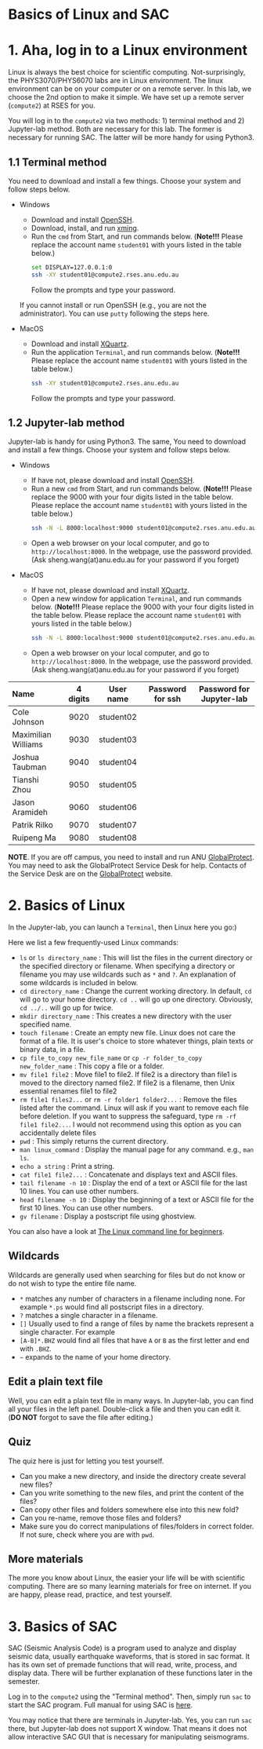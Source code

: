 Basics of Linux and SAC
====

# 1. Aha, log in to a Linux environment

Linux is always the best choice for scientific computing. Not-surprisingly,
the PHYS3070/PHYS6070 labs are in Linux environment. The linux environment can
be on your computer or on a remote server. In this lab, we choose the 2nd option
to make it simple. We have set up a remote server (`compute2`) at RSES for you.

You will log in to the `compute2` via two methods: 1) terminal method and 2)
Jupyter-lab method. Both are necessary for this lab. The former is necessary for
running SAC. The latter will be more handy for using Python3.

## 1.1 Terminal method
You need to download and install a few things. Choose your system and follow steps below.

- Windows
    - Download and install [OpenSSH](https://www.mls-software.com/files/setupssh-8.5p1-1.exe).
    - Download, install, and run [xming](https://sourceforge.net/projects/xming/).
    - Run the `cmd` from Start, and run commands below.
    (**Note!!!** Please replace the account name `student01` with yours listed in the table below.)
        ```bash
        set DISPLAY=127.0.0.1:0
        ssh -XY student01@compute2.rses.anu.edu.au
        ```
        Follow the prompts and type your password.

    
    If you cannot install or run OpenSSH (e.g., you are not the administrator). You can use `putty` following the steps here.
- MacOS
    - Download and install [XQuartz](https://github.com/XQuartz/XQuartz/releases/download/XQuartz-2.8.1/XQuartz-2.8.1.dmg).
    - Run the application `Terminal`, and run commands below.
    (**Note!!!** Please replace the account name `student01` with yours listed in the table below.)
        ```bash
        ssh -XY student01@compute2.rses.anu.edu.au
        ```
        Follow the prompts and type your password.

## 1.2 Jupyter-lab method
Jupyter-lab is handy for using Python3. The same, You need to download and install a few things. Choose your system and follow steps below.

- Windows
    - If have not, please download and install [OpenSSH](https://www.mls-software.com/files/setupssh-8.5p1-1.exe).
    - Run a new `cmd` from Start, and run commands below.
    (**Note!!!** Please replace the 9000 with your four digits listed in the table below. Please replace the account name `student01` with yours listed in the table below.)
        ```bash
        ssh -N -L 8000:localhost:9000 student01@compute2.rses.anu.edu.au
        ```
    - Open a web browser on your local computer, and go to `http://localhost:8000`. In the webpage, use the password provided. (Ask sheng.wang(at)anu.edu.au for your password if you forget)


- MacOS
    - If have not, please download and install [XQuartz](https://github.com/XQuartz/XQuartz/releases/download/XQuartz-2.8.1/XQuartz-2.8.1.dmg).
    - Open a new window for application `Terminal`, and run commands below.
    (**Note!!!** Please replace the 9000 with your four digits listed in the table below. Please replace the account name `student01` with yours listed in the table below.)
        ```bash
        ssh -N -L 8000:localhost:9000 student01@compute2.rses.anu.edu.au
        ```
    - Open a web browser on your local computer, and go to `http://localhost:8000`. In the webpage, use the password provided. (Ask sheng.wang(at)anu.edu.au for your password if you forget)


| Name               | 4 digits | User name | Password for ssh |  Password for Jupyter-lab|
|:-------------------|:--------:|:---------:|:----------------:|:---:|
|Cole Johnson        | 9020     | student02 |                  |     |
|Maximilian Williams | 9030     | student03 |                  |     |
|Joshua Taubman      | 9040     | student04 |                  |     |
|Tianshi Zhou        | 9050     | student05 |                  |     |
|Jason Aramideh      | 9060     | student06 |                  |     |
|Patrik Rilko        | 9070     | student07 |                  |     |
|Ruipeng Ma          | 9080     | student08 |                  |     |

**NOTE**. If you are off campus, you need to install and run ANU [GlobalProtect](https://services.anu.edu.au/information-technology/login-access/remote-access). You may need to ask the GlobalProtect Service Desk for help. Contacts of the Service Desk are on the [GlobalProtect](https://services.anu.edu.au/information-technology/login-access/remote-access) website.

# 2. Basics of Linux
In the Jupyter-lab, you can launch a `Terminal`, then Linux here you go:)

Here we list a few frequently-used Linux commands:
- `ls` or `ls directory_name` : This will list the files in the current directory or the specified
directory or filename. When specifying a directory or filename you may use wildcards
such as `*` and `?`. An explanation of some wildcards is included in below.
- `cd directory_name` : Change the current working directory. In default,
`cd` will go to your home directory. `cd ..` will go up one directory. Obviously, `cd ../..` will go up for twice.
- `mkdir directory_name` : This creates a new directory with the user specified name.
- `touch filename` : Create an empty new file. Linux does not care the format of a file. It is user's choice to store
whatever things, plain texts or binary data, in a file.
- `cp file_to_copy new_file_name` or `cp -r folder_to_copy new_folder_name` : This copy a file or a folder.
- `mv file1 file2` : Move file1 to file2. If file2 is a directory than file1 is moved
to the directory named file2. If file2 is a filename, then Unix essential renames file1 to
file2
- `rm file1 files2...` or `rm -r folder1 folder2...` : Remove the files listed after the command. Linux will ask if you
want to remove each file before deletion. If you want to suppress the safeguard, type `rm -rf file1 file2...`.
I would not recommend using this option as you can accidentally delete files
- `pwd` : This simply returns the current directory.
- `man linux_command` : Display the manual page for any command. e.g., `man ls`.
- `echo a string` : Print a string.
- `cat file1 file2...` : Concatenate and displays text and ASCII files.
- `tail filename -n 10` : Display the end of a text or ASCII file for the last 10 lines. You can use other numbers.
- `head filename -n 10` : Display the beginning of a text or ASCII file for the first 10 lines. You can use other numbers.
- `gv filename` : Display a postscript file using ghostview.

You can also have a look at [The Linux command line for beginners](https://ubuntu.com/tutorials/command-line-for-beginners#1-overview).

## Wildcards
Wildcards are generally used when searching for files but do not know or do not wish to type the entire file name.
- `*` matches any number of characters in a filename including none. For example `*.ps` would find all postscript files in a directory.
- `?` matches a single character in a filename.
- `[]` Usually used to find a range of files by name the brackets represent a single character. For example
- `[A-B]*.BHZ` would find all files that have `A` or `B` as the first letter and end with `.BHZ`.
- `~` expands to the name of your home directory.

## Edit a plain text file
Well, you can edit a plain text file in many ways. In Jupyter-lab, you can find all your files in the left panel. Double-click a file and then you can edit it. (**DO NOT** forgot to save the file after editing.)

## Quiz
The quiz here is just for letting you test yourself.
- Can you make a new directory, and inside the directory create several new files?
- Can you write something to the new files, and print the content of the files?
- Can copy other files and folders somewhere else into this new fold?
- Can you re-name, remove those files and folders?
- Make sure you do correct manipulations of files/folders in correct folder. If not sure, check where you are with `pwd`.

## More materials
The more you know about Linux, the easier your life will be with scientific computing. There are so many learning materials for free on internet. If you are happy, please read, practice, and test yourself.


# 3. Basics of SAC
SAC (Seismic Analysis Code) is a program used to analyze and display seismic data, usually earthquake waveforms, that
is stored in sac format. It has its own set of premade functions that will read, write, process, and display data. There will be further
explanation of these functions later in the semester.

Log in to the `compute2` using the  "Terminal method". Then, simply run `sac` to start the SAC program. Full manual for using SAC is [here](http://ds.iris.edu/files/sac-manual/).

You may notice that there are terminals in Jupyter-lab. Yes, you can run `sac` there, but Jupyter-lab does not support X window. That means it does not allow interactive SAC GUI that is necessary for manipulating seismograms.

